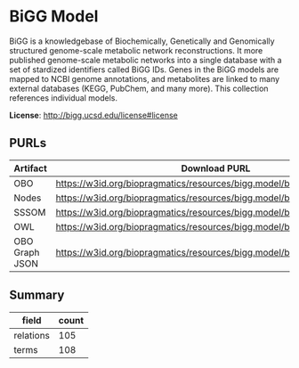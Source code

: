 # BiGG Model

BiGG is a knowledgebase of Biochemically, Genetically and Genomically structured genome-scale metabolic network reconstructions. It more published genome-scale metabolic networks into a single database with a set of stardized identifiers called BiGG IDs. Genes in the BiGG models are mapped to NCBI genome annotations, and metabolites are linked to many external databases (KEGG, PubChem, and many more). This collection references individual models.

**License**: http://bigg.ucsd.edu/license#license

## PURLs

| Artifact       | Download PURL                                                            | Latest Versioned Download PURL                                                 |
|----------------|--------------------------------------------------------------------------|--------------------------------------------------------------------------------|
| OBO            | https://w3id.org/biopragmatics/resources/bigg.model/bigg.model.obo       | https://w3id.org/biopragmatics/resources/bigg.model/1.6.0/bigg.model.obo       |
| Nodes          | https://w3id.org/biopragmatics/resources/bigg.model/bigg.model.tsv       | https://w3id.org/biopragmatics/resources/bigg.model/1.6.0/bigg.model.tsv       |
| SSSOM          | https://w3id.org/biopragmatics/resources/bigg.model/bigg.model.sssom.tsv | https://w3id.org/biopragmatics/resources/bigg.model/1.6.0/bigg.model.sssom.tsv |
| OWL            | https://w3id.org/biopragmatics/resources/bigg.model/bigg.model.owl       | https://w3id.org/biopragmatics/resources/bigg.model/1.6.0/bigg.model.owl       |
| OBO Graph JSON | https://w3id.org/biopragmatics/resources/bigg.model/bigg.model.json      | https://w3id.org/biopragmatics/resources/bigg.model/1.6.0/bigg.model.json      |

## Summary

| field     |   count |
|-----------|---------|
| relations |     105 |
| terms     |     108 |
